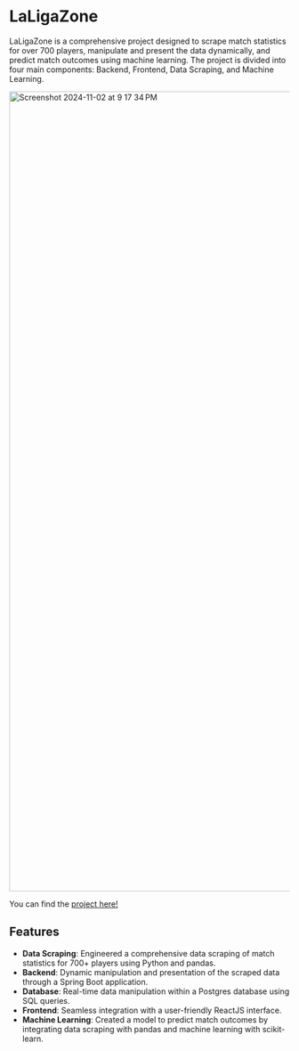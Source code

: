 # LaLigaZone

LaLigaZone is a comprehensive project designed to scrape match statistics for over 700 players, manipulate and present the data dynamically, and predict match outcomes using machine learning. The project is divided into four main components: Backend, Frontend, Data Scraping, and Machine Learning.

<img width="1437" alt="Screenshot 2024-11-02 at 9 17 34 PM" src="https://github.com/user-attachments/assets/f764801c-da99-4f3d-901d-97d0ba8c1536">

You can find the [project here!](https://laligazone.vercel.app)  

## Features

- **Data Scraping**: Engineered a comprehensive data scraping of match statistics for 700+ players using Python and pandas.
- **Backend**: Dynamic manipulation and presentation of the scraped data through a Spring Boot application.
- **Database**: Real-time data manipulation within a Postgres database using SQL queries.
- **Frontend**: Seamless integration with a user-friendly ReactJS interface.
- **Machine Learning**: Created a model to predict match outcomes by integrating data scraping with pandas and machine learning with scikit-learn.

